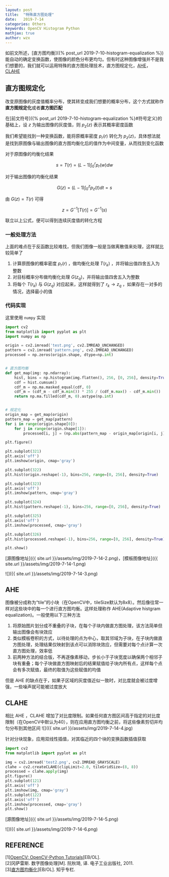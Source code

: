 ```yaml
---
layout: post
title:  "特殊直方图处理"
date:   2019-7-14
categories: Others
keywords: OpenCV Histogram Python
mathjax: true
author: wzx
---
```


如前文所述，[直方图均衡]({% post_url 2019-7-10-histogram-equalization %})能自动的确定变换函数，使图像的颜色分布更均匀。但有时这种图像增强并不是我们想要的，我们就可以运用特殊的直方图处理技术，直方图规定化，[AHE](https://en.wikipedia.org/wiki/Adaptive_histogram_equalization)，[CLAHE](https://en.wikipedia.org/wiki/Adaptive_histogram_equalization#Contrast_Limited_AHE)




## 直方图规定化
改变原图像的灰度值概率分布，使其转变成我们想要的概率分布，这个方式就称作**直方图规定化**或者**直方图匹配**

在[前文符号]({% post_url 2019-7-10-histogram-equalization %}#符号定义)的基础上，设 $z$ 为输出图像的灰度值，则 $p_z(z)$ 表示其概率密度函数

我们希望能找到一种变换函数，能将原概率密度 $p_r(r)$ 转化为 $p_z(z)$，具体想法就是找到原图像与输出图像的直方图均衡化后的值作为中间变量，从而找到变化函数

对于原图像的均衡化结果

$$
s=T(r)=(L-1)\int_0^r{p_r(w)dw}
$$

对于输出图像的均衡化结果

$$
G(z)=(L-1)\int_0^z{p_z(t)dt}=s
$$

由 $G(z)=T(r)$ 可得

$$
z=G^{-1}[T(r)]=G^{-1}(s)
$$

联立以上公式，便可以得到连续灰度值的转化方程

### 一般处理方法
上面的难点在于反函数比较难找，但我们图像一般是当做离散值来处理，这样就比较简单了  
1. 计算原图像的概率密度 $p_r(r)$ ，做均衡化处理 $T(r_k)$ ，并将输出值四舍五入为整数
2. 对目标概率分布做均衡化处理 $G(z_q)$，并将输出值四舍五入为整数
3. 将每个 $T(r_k)$ 与 $G(z_q)$ 对应起来，这样就得到了 $r_k \to z_q$ ，如果存在一对多的情况，选择最小的值

### 代码实现
这里使用 `numpy` 实现
```python
import cv2
from matplotlib import pyplot as plt
import numpy as np

origin = cv2.imread('test.png', cv2.IMREAD_UNCHANGED)
pattern = cv2.imread('pattern.png', cv2.IMREAD_UNCHANGED)
processed = np.zeros(origin.shape, dtype=np.int)


# 直方图均衡
def get_map(img: np.ndarray):
    hist, bins = np.histogram(img.flatten(), 256, [0, 256], density=True)
    cdf = hist.cumsum()
    cdf_m = np.ma.masked_equal(cdf, 0)
    cdf_m = (cdf_m - cdf_m.min()) * 255 / (cdf_m.max() - cdf_m.min())
    return np.ma.filled(cdf_m, 0).astype(np.int)


# 规定化
origin_map = get_map(origin)
pattern_map = get_map(pattern)
for i in range(origin.shape[0]):
    for j in range(origin.shape[1]):
        processed[i, j] = (np.abs(pattern_map - origin_map[origin[i, j]])).argmin()

plt.figure()

plt.subplot(321)
plt.axis('off')
plt.imshow(origin, cmap='gray')

plt.subplot(322)
plt.hist(origin.reshape(-1), bins=256, range=[0, 256], density=True)

plt.subplot(323)
plt.axis('off')
plt.imshow(pattern, cmap='gray')

plt.subplot(324)
plt.hist(pattern.reshape(-1), bins=256, range=[0, 256], density=True)

plt.subplot(325)
plt.axis('off')
plt.imshow(processed, cmap='gray')

plt.subplot(326)
plt.hist(processed.reshape(-1), bins=256, range=[0, 256], density=True)

plt.show()
```

[源图像地址]({{ site.url }}/assets/img/2019-7-14-2.png)，[模板图像地址]({{ site.url }}/assets/img/2019-7-14-1.png)

![]({{ site.url }}/assets/img/2019-7-14-3.png)

## AHE
图像被分成称为“tile”的小块（在OpenCV中，tileSize默认为8x8）。然后像往常一样对这些块中的每一个进行直方图均衡。这样处理称作 AHE(Adaptive histgram equalization)。一般使用以下三种方法

1. 将原始图片划分成不重叠的子块，在每个子块内做直方图处理，该方法简单但输出图像会有块效应
2. 类似模板卷积的方式，以待处理的点为中心，取其邻域为子块，在子块内做直方图处理，处理结果仅映射到该点可以消除块效应，但需要对每个点计算一次直方图处理，效率低
3. 前两种方法的结合版，不再逐像素移动，步长小于子块宽度以确保两个相邻子块有重叠；每个子块做直方图映射后的结果赋值给子块内所有点，这样每个点会有多次赋值，最终的取值为这些赋值的均值

但是 AHE 的缺点在于，如果子区域的灰度值近似一致时，对比度就会被过度增强，一些噪声就可能被过度放大

## CLAHE
相比 AHE ，CLAHE 增加了对比度限制。如果任何直方图区间高于指定的对比度限制（在OpenCV中默认为40），则在应用直方图均衡之前，将这些像素剪切并均匀分布到其他区间
![]({{ site.url }}/assets/img/2019-7-14-4.jpg)

针对分块现象，应用双线性插值，对其临近的四个块的变换函数插值获取

```python
import cv2
from matplotlib import pyplot as plt

img = cv2.imread('test2.png', cv2.IMREAD_GRAYSCALE)
clahe = cv2.createCLAHE(clipLimit=2.0, tileGridSize=(8, 8))
processed = clahe.apply(img)
plt.figure()
plt.subplot(121)
plt.axis('off')
plt.imshow(img, cmap='gray')
plt.subplot(122)
plt.axis('off')
plt.imshow(processed, cmap='gray')
plt.show()
```

[源图像地址]({{ site.url }}/assets/img/2019-7-14-5.png)

![]({{ site.url }}/assets/img/2019-7-14-6.png)

## REFERENCE
[1][OpenCV: OpenCV-Python Tutorials](https://docs.opencv.org/4.1.0/d6/d00/tutorial_py_root.html)[EB/OL].  
[2]冈萨雷斯. 数字图像处理[M]. 阮秋琦, 译. 电子工业出版社, 2011.  
[3][直方图均衡化](https://zhuanlan.zhihu.com/p/44918476)[EB/OL]. 知乎专栏.
